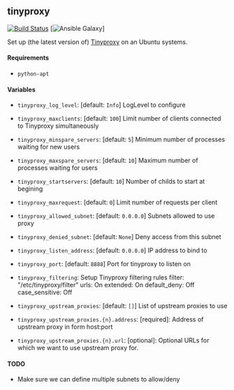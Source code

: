 ## tinyproxy

[![Build Status](https://travis-ci.org/haad/ansible-tinyproxy.svg?branch=master)](https://travis-ci.org/haad/ansible-tinyproxy) [![Ansible Galaxy](https://galaxy.ansible.com/haad/tinyproxy)]

Set up (the latest version of) [Tinyproxy](https://tinyproxy.github.io/) on an Ubuntu systems.

#### Requirements

* `python-apt`

#### Variables

* `tinyproxy_log_level`: [default: `Info`] LogLevel to configure

* `tinyproxy_maxclients`: [default: `100`] Limit number of clients connected to Tinyproxy simultaneously
* `tinyproxy_minspare_servers`: [default: `5`] Minimum number of processes waiting for new users
* `tinyproxy_maxspare_servers`: [default: `10`] Maximum number of processes waiting for users
* `tinyproxy_startservers`: [default: `10`] Number of childs to start at begining
* `tinyproxy_maxrequest`: [default: `0`] Limit number of requests per client

* `tinyproxy_allowed_subnet`: [default: `0.0.0.0`] Subnets allowed to use proxy
* `tinyproxy_denied_subnet`: [default: `None`] Deny access from this subnet

* `tinyproxy_listen_address`: [default: `0.0.0.0`] IP address to bind to
* `tinyproxy_port`: [default: `8888`] Port for tinyproxy to listen on

* `tinyproxy_filtering`: Setup Tinyproxy filtering rules
  filter: "/etc/tinyproxy/filter"
  urls: On
  extended: On
  default_deny: Off
  case_sensitive: Off

* `tinyproxy_upstream_proxies`: [default: `[]`] List of upstream proxies to use
* `tinyproxy_upstream_proxies.{n}.address`: [required]: Address of upstream proxy in form host:port
* `tinyproxy_upstream_proxies.{n}.url`: [optional]: Optional URLs for which we want to use upstream proxy for.

#### TODO

* Make sure we can define multiple subnets to allow/deny